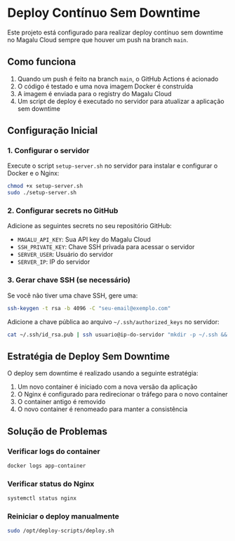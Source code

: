 # Deploy Contínuo Sem Downtime

Este projeto está configurado para realizar deploy contínuo sem downtime no Magalu Cloud sempre que houver um push na branch `main`.

## Como funciona

1. Quando um push é feito na branch `main`, o GitHub Actions é acionado
2. O código é testado e uma nova imagem Docker é construída
3. A imagem é enviada para o registry do Magalu Cloud
4. Um script de deploy é executado no servidor para atualizar a aplicação sem downtime

## Configuração Inicial

### 1. Configurar o servidor

Execute o script `setup-server.sh` no servidor para instalar e configurar o Docker e o Nginx:

```bash
chmod +x setup-server.sh
sudo ./setup-server.sh
```

### 2. Configurar secrets no GitHub

Adicione as seguintes secrets no seu repositório GitHub:

- `MAGALU_API_KEY`: Sua API key do Magalu Cloud
- `SSH_PRIVATE_KEY`: Chave SSH privada para acessar o servidor
- `SERVER_USER`: Usuário do servidor
- `SERVER_IP`: IP do servidor

### 3. Gerar chave SSH (se necessário)

Se você não tiver uma chave SSH, gere uma:

```bash
ssh-keygen -t rsa -b 4096 -C "seu-email@exemplo.com"
```

Adicione a chave pública ao arquivo `~/.ssh/authorized_keys` no servidor:

```bash
cat ~/.ssh/id_rsa.pub | ssh usuario@ip-do-servidor "mkdir -p ~/.ssh && cat >> ~/.ssh/authorized_keys"
```

## Estratégia de Deploy Sem Downtime

O deploy sem downtime é realizado usando a seguinte estratégia:

1. Um novo container é iniciado com a nova versão da aplicação
2. O Nginx é configurado para redirecionar o tráfego para o novo container
3. O container antigo é removido
4. O novo container é renomeado para manter a consistência

## Solução de Problemas

### Verificar logs do container

```bash
docker logs app-container
```

### Verificar status do Nginx

```bash
systemctl status nginx
```

### Reiniciar o deploy manualmente

```bash
sudo /opt/deploy-scripts/deploy.sh
```
